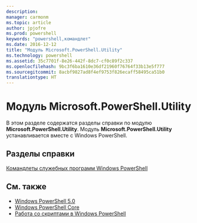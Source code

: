 ```yaml
---
description: 
manager: carmonm
ms.topic: article
author: jpjofre
ms.prod: powershell
keywords: "powershell,командлет"
ms.date: 2016-12-12
title: "Модуль Microsoft.PowerShell.Utility"
ms.technology: powershell
ms.assetid: 35c7701f-8e26-442f-8dc7-cf0c89f2c337
ms.openlocfilehash: 9bc3f6ba1610e36df21960f76764f33b13e5f777
ms.sourcegitcommit: 8acbf9827ad8f4ef9753f826ecaff58495ca51b0
translationtype: HT
---
```

# <a name="microsoftpowershellutility-module"></a>Модуль Microsoft.PowerShell.Utility
В этом разделе содержатся разделы справки по модулю **Microsoft.PowerShell.Utility**. Модуль **Microsoft.PowerShell.Utility** устанавливается вместе с Windows PowerShell.

## <a name="help-topics"></a>Разделы справки
[Командлеты служебных программ Windows PowerShell](http://go.microsoft.com/fwlink/?LinkID=245861)

## <a name="see-also"></a>См. также
- [Windows PowerShell 5.0](Windows-PowerShell-5.0.md)
- [Windows PowerShell Core](https://technet.microsoft.com/en-us/library/4b75f1e4-f327-48f3-92ab-bf5435094d41)
- [Работа со скриптами в Windows PowerShell](../../getting-started/fundamental/Scripting-with-Windows-PowerShell.md)

